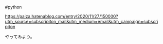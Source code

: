 #python 


https://paiza.hatenablog.com/entry/2020/11/27/150000?utm_source=subscripiton_mail&utm_medium=email&utm_campaign=subscripiton

やってみよう。


